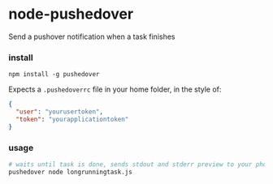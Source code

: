 # node-pushedover

Send a pushover notification when a task finishes

### install

    npm install -g pushedover

Expects a `.pushedoverrc` file in your home folder, in the style of:

```json
{
  "user": "yourusertoken",
  "token": "yourapplicationtoken"
}
```

### usage

```sh
# waits until task is done, sends stdout and stderr preview to your phone
pushedover node longrunningtask.js
```
